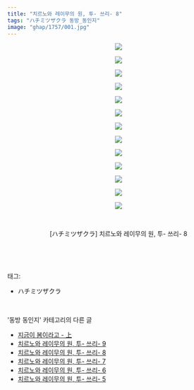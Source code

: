 ```yaml
---
title: "치르노와 레이무의 원, 투- 쓰리- 8"
tags: "ハチミツザクラ 동방_동인지"
image: "ghap/1757/001.jpg"
---
```

<div class="article">
<p style="text-align: center; clear: none; float: none;"><img src="{{ site.nasurl }}/ghap/1757/001.jpg"/></p>
<p style="text-align: center; clear: none; float: none;"><img src="{{ site.nasurl }}/ghap/1757/002.jpg"/></p>
<p style="text-align: center; clear: none; float: none;"><img src="{{ site.nasurl }}/ghap/1757/003.jpg"/></p>
<p style="text-align: center; clear: none; float: none;"><img src="{{ site.nasurl }}/ghap/1757/004.jpg"/></p>
<p style="text-align: center; clear: none; float: none;"><img src="{{ site.nasurl }}/ghap/1757/005.jpg"/></p>
<p style="text-align: center; clear: none; float: none;"><img src="{{ site.nasurl }}/ghap/1757/006.jpg"/></p>
<p style="text-align: center; clear: none; float: none;"><img src="{{ site.nasurl }}/ghap/1757/007.jpg"/></p>
<p style="text-align: center; clear: none; float: none;"><img src="{{ site.nasurl }}/ghap/1757/008.jpg"/></p>
<p style="text-align: center; clear: none; float: none;"><img src="{{ site.nasurl }}/ghap/1757/009.jpg"/></p>
<p style="text-align: center; clear: none; float: none;"><img src="{{ site.nasurl }}/ghap/1757/010.jpg"/></p>
<p style="text-align: center; clear: none; float: none;"><img src="{{ site.nasurl }}/ghap/1757/011.jpg"/></p>
<p style="text-align: center; clear: none; float: none;"><img src="{{ site.nasurl }}/ghap/1757/012.jpg"/></p>
<p style="text-align: center; clear: none; float: none;"><img src="{{ site.nasurl }}/ghap/1757/013.jpg"/></p>
<p style="text-align: center; clear: none; float: none;"><br/></p>
<p style="text-align: center; clear: none; float: none;">[ハチミツザクラ] 치르노와 레이무의 원, 투- 쓰리- 8</p>
<p><br/></p>
</div><br/>
<div class="tagTrail">
<p>태그: </p>
<ul>
<li>ハチミツザクラ</li>
</ul>
</div><br/>
<div class="another">
<p>'동방 동인지' 카테고리의 다른 글</p>
<ul>
<li><a href="/2016-08-22-ghap_1759">지금이 봄이라고 - 上</a></li>
<li><a href="/2016-08-21-ghap_1758">치르노와 레이무의 원, 투- 쓰리- 9</a></li>
<li><a href="/2016-08-21-ghap_1757">치르노와 레이무의 원, 투- 쓰리- 8</a></li>
<li><a href="/2016-08-21-ghap_1756">치르노와 레이무의 원, 투- 쓰리- 7</a></li>
<li><a href="/2016-08-21-ghap_1755">치르노와 레이무의 원, 투- 쓰리- 6</a></li>
<li><a href="/2016-08-21-ghap_1754">치르노와 레이무의 원, 투- 쓰리- 5</a></li>
</ul>
</div><br/>
<div class="cb_module cb_fluid">
<div class="cb_wrt cb_profile">
</div><!-- commentList close -->
</div><br/>

